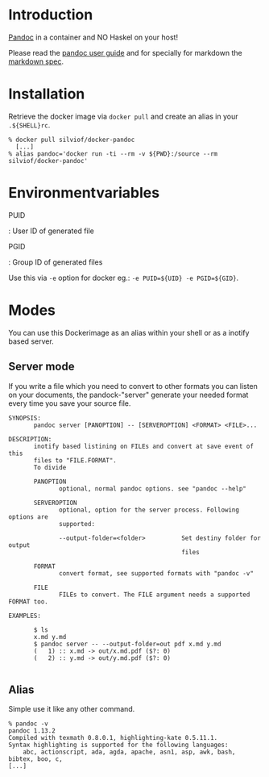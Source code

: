 # Introduction

[Pandoc] in a container and NO Haskel on your host!

Please read the [pandoc user guide] and for specially for markdown the
[markdown spec].

# Installation

Retrieve the docker image via `docker pull` and create an alias in your
`.${SHELL}rc`.

```
% docker pull silviof/docker-pandoc
  [...]
% alias pandoc='docker run -ti --rm -v ${PWD}:/source --rm silviof/docker-pandoc'
```

# Environmentvariables

PUID

: User ID of generated file

PGID

: Group ID of generated files

Use this via `-e` option for docker eg.: `-e PUID=${UID} -e PGID=${GID}`.

# Modes

You can use this Dockerimage as an alias within your shell or as a inotify
based server.

## Server mode

If you write a file which you need to convert to other formats you can listen
on your documents, the pandock-"server" generate your needed format every time
you save your source file.

```
SYNOPSIS:
       pandoc server [PANOPTION] -- [SERVEROPTION] <FORMAT> <FILE>...

DESCRIPTION:
       inotify based listining on FILEs and convert at save event of this
       files to "FILE.FORMAT".
       To divide

       PANOPTION
              optional, normal pandoc options. see "pandoc --help"

       SERVEROPTION
              optional, option for the server process. Following options are
              supported:

              --output-folder=<folder>          Set destiny folder for output
                                                files

       FORMAT
              convert format, see supported formats with "pandoc -v"

       FILE
              FILEs to convert. The FILE argument needs a supported FORMAT too.

EXAMPLES:

       $ ls
       x.md y.md
       $ pandoc server -- --output-folder=out pdf x.md y.md
       (   1) :: x.md -> out/x.md.pdf ($?: 0)
       (   2) :: y.md -> out/y.md.pdf ($?: 0)


```

## Alias

Simple use it like any other command.

```
% pandoc -v
pandoc 1.13.2
Compiled with texmath 0.8.0.1, highlighting-kate 0.5.11.1.
Syntax highlighting is supported for the following languages:
    abc, actionscript, ada, agda, apache, asn1, asp, awk, bash, bibtex, boo, c,
[...]
```

<!-- links -->
[pandoc]: http://johnmacfarlane.net/pandoc
[pandoc user guide]: http://johnmacfarlane.net/pandoc/README.html#pandocs-markdown
[markdown spec]: http://spec.commonmark.org/
